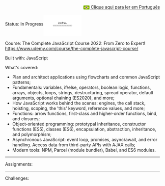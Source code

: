 <p align="right"><a href="README-pt.md"><img src="img/br-flag.png" height="20" align="center"> Clique aqui para ler em Português </a></p>

Status: In Progress<img src="img/loading.gif" height="70" align="middle"></img>

Course: The Complete JavaScript Course 2022: From Zero to Expert! https://www.udemy.com/course/the-complete-javascript-course/

Built with: JavaScript

What's covered:
- Plan and architect applications using flowcharts and common JavaScript patterns;
- Fundamentals: variables, if/else, operators, boolean logic, functions, arrays, objects, loops, strings, destructuring, spread operator, default arguments, optional chaining (ES2020), and more;
- How JavaScript works behind the scenes: engines, the call stack, hoisting, scoping, the 'this' keyword, reference values, and more;
- Functions: arrow functions, first-class and higher-order functions, bind, and closures;
- Object-oriented programming: prototypal inheritance, constructor functions (ES5), classes (ES6), encapsulation, abstraction, inheritance, and polymorphism;
- Asynchronous JavaScript: event loop, promises, async/await, and error handling. Access data from third-party APIs with AJAX calls;
- Modern tools: NPM, Parcel (module bundler), Babel, and ES6 modules.

------------------------------------------------------------------------------------------------------------------------------------------------------- 

 

Assignments:


------------------------------------------------------------------------------------------------------------------------------------------------------- 
 

Challenges:

 

 



 

